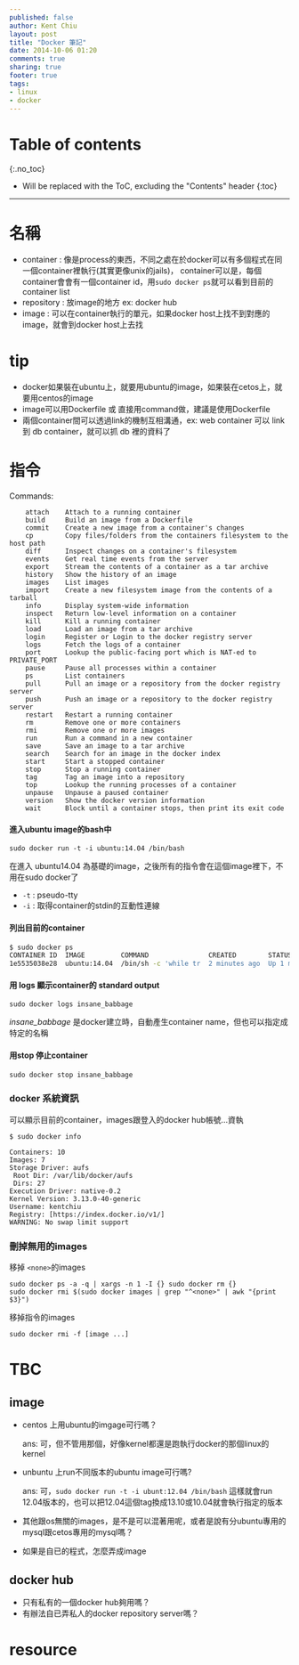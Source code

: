 ```yaml
---
published: false
author: Kent Chiu
layout: post
title: "Docker 筆記"
date: 2014-10-06 01:20
comments: true
sharing: true
footer: true
tags: 
- linux
- docker
---
```



# Table of contents
{:.no_toc}

* Will be replaced with the ToC, excluding the "Contents" header
{:toc}

----------------------------------------------------------------



# 名稱
- container : 像是process的東西，不同之處在於docker可以有多個程式在同一個container裡執行(其實更像unix的jails)， container可以是，每個container會會有一個container id，用`sudo docker ps`就可以看到目前的container list
- repository : 放image的地方 ex: docker hub
- image : 可以在container執行的單元，如果docker host上找不到對應的image，就會到docker host上去找



# tip

- docker如果裝在ubuntu上，就要用ubuntu的image，如果裝在cetos上，就要用centos的image
- image可以用Dockerfile 或 直接用command做，建議是使用Dockerfile
- 兩個container間可以透過link的機制互相溝通，ex: web container 可以 link 到 db container，就可以抓 db 裡的資料了


# 指令


Commands:

```
    attach    Attach to a running container
    build     Build an image from a Dockerfile
    commit    Create a new image from a container's changes
    cp        Copy files/folders from the containers filesystem to the host path
    diff      Inspect changes on a container's filesystem
    events    Get real time events from the server
    export    Stream the contents of a container as a tar archive
    history   Show the history of an image
    images    List images
    import    Create a new filesystem image from the contents of a tarball
    info      Display system-wide information
    inspect   Return low-level information on a container
    kill      Kill a running container
    load      Load an image from a tar archive
    login     Register or Login to the docker registry server
    logs      Fetch the logs of a container
    port      Lookup the public-facing port which is NAT-ed to PRIVATE_PORT
    pause     Pause all processes within a container
    ps        List containers
    pull      Pull an image or a repository from the docker registry server
    push      Push an image or a repository to the docker registry server
    restart   Restart a running container
    rm        Remove one or more containers
    rmi       Remove one or more images
    run       Run a command in a new container
    save      Save an image to a tar archive
    search    Search for an image in the docker index
    start     Start a stopped container
    stop      Stop a running container
    tag       Tag an image into a repository
    top       Lookup the running processes of a container
    unpause   Unpause a paused container
    version   Show the docker version information
    wait      Block until a container stops, then print its exit code

```
#### 進入ubuntu image的bash中
`sudo docker run -t -i ubuntu:14.04 /bin/bash`

在進入 ubuntu14.04 為基礎的image，之後所有的指令會在這個image裡下，不用在sudo docker了
- `-t` : pseudo-tty 
- `-i` : 取得container的stdin的互動性連線

#### 列出目前的container



``` bash
$ sudo docker ps
CONTAINER ID  IMAGE         COMMAND               CREATED        STATUS       PORTS NAMES
1e5535038e28  ubuntu:14.04  /bin/sh -c 'while tr  2 minutes ago  Up 1 minute        insane_babbage

```

#### 用 logs 顯示container的 standard output


```
sudo docker logs insane_babbage

```
*insane_babbage* 是docker建立時，自動產生container name，但也可以指定成特定的名稱

#### 用stop 停止container


```
sudo docker stop insane_babbage

```

### docker 系統資訊
可以顯示目前的container，images跟登入的docker hub帳號…資執


```
$ sudo docker info

Containers: 10
Images: 7
Storage Driver: aufs
 Root Dir: /var/lib/docker/aufs
 Dirs: 27
Execution Driver: native-0.2
Kernel Version: 3.13.0-40-generic
Username: kentchiu
Registry: [https://index.docker.io/v1/]
WARNING: No swap limit support

```


### 刪掉無用的images

移掉 `<none>`的images

```
sudo docker ps -a -q | xargs -n 1 -I {} sudo docker rm {}
sudo docker rmi $(sudo docker images | grep "^<none>" | awk "{print $3}")

```

移掉指令的images


```
sudo docker rmi -f [image ...]

```


# TBC
## image
- centos 上用ubuntu的imgage可行嗎？
  
  ans: 可，但不管用那個，好像kernel都還是跑執行docker的那個linux的kernel

- unbuntu 上run不同版本的ubuntu image可行嗎?
  
  ans: 可，`sudo docker run -t -i ubunt:12.04 /bin/bash`  這樣就會run 12.04版本的，也可以把12.04這個tag換成13.10或10.04就會執行指定的版本

- 其他跟os無關的images，是不是可以混著用呢，或者是說有分ubuntu專用的mysql跟cetos專用的mysql嗎？
- 如果是自已的程式，怎麼弄成image

## docker hub
- 只有私有的一個docker hub夠用嗎？
- 有辦法自已弄私人的docker repository server嗎？


# resource

